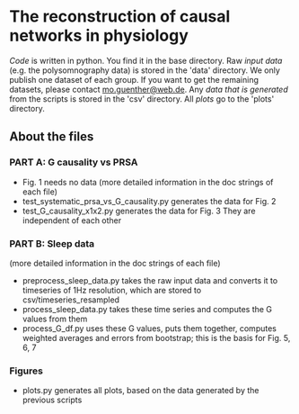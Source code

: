 # The reconstruction of causal networks in physiology

*Code* is written in python. You find it in the base directory.
Raw *input data* (e.g. the polysomnography data) is stored in the 'data' directory. We only publish one dataset of each group. If you want to get the remaining datasets, please contact mo.guenther@web.de.
Any *data that is generated* from the scripts is stored in the 'csv' directory.
All *plots* go to the 'plots' directory.

##  About the files
### PART A: G causality vs PRSA
- Fig. 1 needs no data
(more detailed information in the doc strings of each file)
- test_systematic_prsa_vs_G_causality.py generates the data for Fig. 2
- test_G_causality_x1x2.py generates the data for Fig. 3
They are independent of each other

### PART B: Sleep data
(more detailed information in the doc strings of each file)
- preprocess_sleep_data.py takes the raw input data and converts it to timeseries of 1Hz resolution, which are stored to csv/timeseries_resampled
- process_sleep_data.py takes these time series and computes the G values from them
- process_G_df.py uses these G values, puts them together, computes weighted averages and errors from bootstrap; this is the basis for Fig. 5, 6, 7

### Figures
- plots.py generates all plots, based on the data generated by the previous scripts
